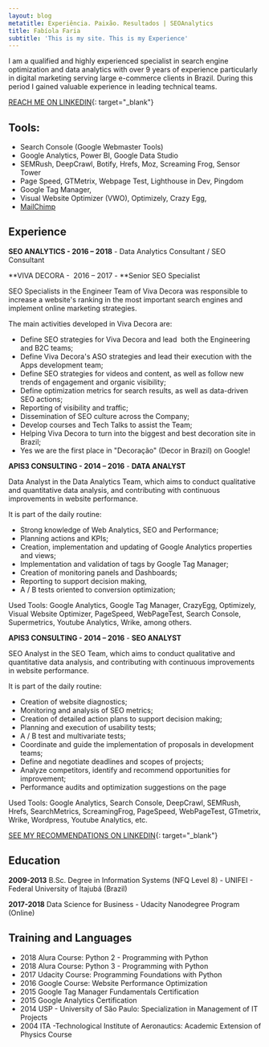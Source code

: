 ```yaml
---
layout: blog
metatitle: Experiência. Paixão. Resultados | SEOAnalytics
title: Fabíola Faria
subtitle: 'This is my site. This is my Experience'
---
```


I am a qualified and highly experienced specialist in search engine optimization and data analytics with over 9 years of experience particularly in digital marketing serving large e-commerce clients in Brazil. During this period I gained valuable experience in leading technical teams.&nbsp;

[REACH ME ON LINKEDIN](https://www.linkedin.com/in/fabiolafaria/){: target="_blank"}

## Tools:

* Search Console (Google Webmaster Tools)&nbsp;
* Google Analytics, Power BI, Google Data Studio&nbsp;
* SEMRush, DeepCrawl, Botify, Hrefs, Moz, Screaming Frog, Sensor Tower
* Page Speed, GTMetrix, Webpage Test, Lighthouse in Dev, Pingdom
* Google Tag Manager, &nbsp;
* Visual Website Optimizer (VWO), Optimizely, Crazy Egg,
* [MailChimp](https://mailchimp.com/)

## Experience

**SEO ANALYTICS - 2016 – 2018**&nbsp;- Data Analytics Consultant / SEO Consultant

**VIVA DECORA - &nbsp;2016 – 2017 -&nbsp;**Senior SEO Specialist

SEO Specialists in the Engineer Team of Viva Decora was responsible to increase a website's ranking in the most important search engines and implement online marketing strategies.

The main activities developed in Viva Decora are:

* Define SEO strategies for Viva Decora and lead &nbsp;both the Engineering and B2C teams;
* Define Viva Decora's ASO strategies and lead their execution with the Apps development team;
* Define SEO strategies for videos and content, as well as follow new trends of engagement and organic visibility;
* Define optimization metrics for search results, as well as data-driven SEO actions;
* Reporting of visibility and traffic;
* Dissemination of SEO culture across the Company;
* Develop courses and Tech Talks to assist the Team;
* Helping Viva Decora to turn into the biggest and best decoration site in Brazil;
* Yes we are the first place in "Decora&ccedil;&atilde;o" (Decor in Brazil) on Google!

**APIS3 CONSULTING - 2014 – 2016**&nbsp;- **DATA ANALYST**

Data Analyst in the Data Analytics Team, which aims to conduct qualitative and quantitative data analysis, and contributing with continuous improvements in website performance.

It is part of the daily routine:

* Strong knowledge of Web Analytics, SEO and Performance;
* Planning actions and KPIs;
* Creation, implementation and updating of Google Analytics properties and views;
* Implementation and validation of tags by Google Tag Manager;
* Creation of monitoring panels and Dashboards;
* Reporting to support decision making,
* A / B tests oriented to conversion optimization;

Used Tools: Google Analytics, Google Tag Manager, CrazyEgg, Optimizely, Visual Website Optimizer, PageSpeed, WebPageTest, Search Console, Supermetrics, Youtube Analytics, Wrike, among others.

**APIS3 CONSULTING - 2014 – 2016**&nbsp;- **SEO ANALYST**

SEO Analyst in the SEO Team, which aims to conduct qualitative and quantitative data analysis, and contributing with continuous improvements in website performance.

It is part of the daily routine:

* Creation of website diagnostics;
* Monitoring and analysis of SEO metrics;
* Creation of detailed action plans to support decision making;
* Planning and execution of usability tests;
* A / B test and multivariate tests;
* Coordinate and guide the implementation of proposals in development teams;
* Define and negotiate deadlines and scopes of projects;
* Analyze competitors, identify and recommend opportunities for improvement;
* Performance audits and optimization suggestions on the page

Used Tools: Google Analytics, Search Console, DeepCrawl, SEMRush, Hrefs, SearchMetrics, ScreamingFrog, PageSpeed, WebPageTest, GTmetrix, Wrike, Wordpress, Youtube Analytics, etc.

[SEE MY RECOMMENDATIONS ON LINKEDIN](https://www.linkedin.com/in/fabiolafaria/){: target="_blank"}

## Education

**2009-2013** B.Sc. Degree in Information Systems (NFQ Level 8) - UNIFEI - Federal University of Itajub&aacute; (Brazil)

**2017-2018** Data Science for Business - Udacity Nanodegree Program (Online)

## Training and Languages

* 2018 Alura Course: Python 2 - Programming with Python
* 2018 Alura Course: Python 3 - Programming with Python
* 2017 Udacity Course: Programming Foundations with Python
* 2016 Google Course: Website Performance Optimization
* 2015 Google Tag Manager Fundamentals Certification
* 2015 Google Analytics Certification
* 2014 USP - University of S&atilde;o Paulo: Specialization in Management of IT Projects&nbsp;
* 2004 ITA -Technological Institute of Aeronautics: Academic Extension of Physics Course &nbsp;&nbsp;